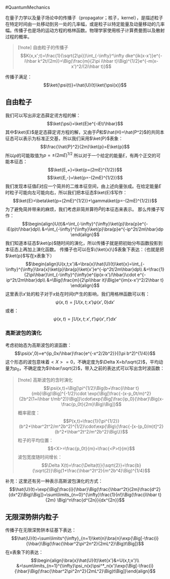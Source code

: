 #QuantumMechanics 

在量子力学以及量子场论中的传播子（propagator；核子，kernel），是描述粒子在特定时间由一处移动到另一处的几率幅，或是粒子以特定能量及动量移动的几率幅。传播子也是场的运动方程的格林函数。物理学家使用核子计算费曼图以及散射过程的概率。
>[!note] 自由粒子的传播子
>$$K(x,x';t)=\frac{1}{\sqrt{2\pi}}\int_{-\infty}^\infty dke^{ik(x-x')}e^{-i\hbar k^2t/(2m)}=\Big(\frac{m}{2\pi i\hbar t}\Big)^{1/2}e^{-m(x-x')^2/(2i\hbar t)}$$

传播子满足：
$$\ket{\psi(t)}=\hat{U}(t)\ket{\psi(x)}$$
## 自由粒子
我们可以写出非定态薛定谔方程的解：
$$\ket{\psi}=\ket{E}e^{-iEt/\hbar}$$
其中$\ket{E}$是定态薛定谔方程的解，又由于$\hat{P}$和$\hat{H}=\hat{P^2}$的共同本征态可以表示为标准正交基，所以我们采用$\ket{P}$表象：
$$\frac{\hat{P}^2}{2m}\ket{p}=E\ket{p}$$
所以$p$的可能取值为$p=\pm(2mE)^{1/2}$
所以对于一个给定的能量$E$，有两个正交的可能本征态：
$$\ket{E,+}=\ket{p=(2mE)^{1/2}}$$
$$\ket{E,-}=\ket{p=-(2mE)^{1/2}}$$
我们发现本征值$E$对应一个简并的二维本征空间，由上述向量张成。在给定能量$E$时粒子可能向左可能向右，所以我们把本征态$\ket{E}$写作：
$$\ket{E}=\beta\ket{p=(2mE)^{1/2}}+\gamma\ket{p=-(2mE)^{1/2}}$$
为了避免简并带来的麻烦，我们考虑非简并算符$\hat{P}$的本征态来表示。
那么传播子写作：
$$\begin{align}U(t)&=\int_{-\infty}^{\infty}\ket{p}\bra{p}e^{-iE(p)t/\hbar}dp\\
&=\int_{-\infty}^{\infty}\ket{p}\bra{p}e^{-ip^2t/2m\hbar}dp
\end{align}$$
我们知道本征态$\ket{p}$随时间的演化，所以传播子就是把初始分布函数投影到本征态上再加上演化函数。
传播子也可以在$\{\ket{x}\}$表象下表达：（也就是把$\ket{p}$写在x表象下）
$$\begin{align}U(x,t;x')&=\bra{x}\hat{U}(t)\ket{x}=\int_{-\infty}^{\infty}\bra{x}\ket{p}\bra{p}\ket{x'}e^{-ip^2t/2m\hbar}dp\\
&=\frac{1}{2\pi\hbar}\int_{-\infty}^{\infty}e^{ip(x-x')/\hbar}\cdot e^{-ip^2t/2m\hbar}dp\\
&=\Big(\frac{m}{2\pi\hbar it}\Big)e^{im(x-x')^2/2\hbar t}
\end{align}$$
这里表示$x'$处的粒子对于$x$处在时间$t$产生的影响，我们用格林函数可以有：
$$\psi(x,t)=\int U(x,t;x')\psi(x',0)dx'$$
或者：
$$\psi(x,t)=\int U(x,t;x',t')\psi(x',t')dx'$$

### 高斯波包的演化
考虑初始态为高斯波包的波函数：
$$\psi(x',0)=e^{ip_0x/\hbar}\frac{e^{-x^2/2b^2}}{(\pi b^2)^{1/4}}$$
这个形态的波包意味着$<X>=0$，不确定度为$\Delta X=b/\sqrt{2}$，平均动量为$p_0$，不确定度为$\hbar/\sqrt{2}$，带入之前的表达式可以写出含时波函数：
>[!note] 高斯波包的含时演化
>$$\psi(x,t)=\Big[\pi^{1/2}\Big(b+\frac{i\hbar t}{mb}\Big)\Big]^{-1/2}\cdot \exp{\Big[\frac{-(x-p_0t/m)^2}{2b^2(1+i\hbar t/mb^2)}\Big]}\cdot\exp{\Big[\frac{ip_0}{\hbar}\Big(x-\frac{p_0t}{2m}\Big)\Big]}$$
>概率密度：
>$$P(x,t)=\frac{1}{\pi^{1/2}}(b^2+\hbar^2t^2/m^2b^2)^{1/2}\cdot\exp{\Big\{\frac{-[x-(p_0/m)t]^2}{b^2+\hbar^2t^2/m^2b^2}\Big\}}$$
>粒子的平均位置：
>$$<X>=\frac{p_0t}{m}=\frac{<P>t}{m}$$
>波包宽度随时间增长：
>$$\Delta X(t)=\frac{\Delta(t)}{\sqrt{2}}=\frac{b}{\sqrt{2}}\Big(1+\frac{\hbar^2t^2}{m^2b^4}\Big)^{1/4}$$

补充：这里还有另一种表示高斯波包演化的方式：
$$\hat{U}(t)=\exp{\Big[\frac{i}{\hbar}\Big(\frac{\hbar^2t}{2m}\frac{d^2}{dx^2}\Big)\Big]}=\sum\limits_{n=0}^{\infty}\frac{1}{n!}\Big(\frac{i\hbar t}{2m} \Big)^n\frac{d^{2n}}{dx^{2n}}$$


## 无限深势阱内粒子
传播子在无限深势阱本征基下表达：
$$\hat{U}(t)=\sum\limits^{\infty}_{n=1}\ket{n}\bra{n}\exp{\Big[-\frac{i}{\hbar}\Big(\frac{\hbar^2\pi^2n^2}{2mL^2}\Big)t\Big]}$$
在x表象下的表达：
$$\begin{align}\bra{x}\hat{U}(t)\ket{x'}&=U(x,t;x')\\
&=\sum\limits_{n=1}^{\infty}\psi_n(x)\psi^*_n(x')\exp{\Big[-\frac{i}{\hbar}\Big(\frac{\hbar^2\pi^2n^2}{2mL^2}\Big)t\Big]}\end{align}$$